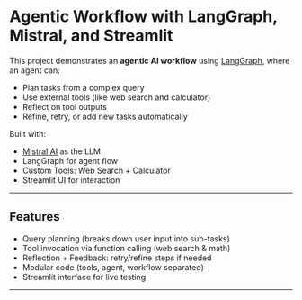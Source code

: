 #  Agentic Workflow with LangGraph, Mistral, and Streamlit

This project demonstrates an **agentic AI workflow** using [LangGraph](https://github.com/langchain-ai/langgraph), where an agent can:
- Plan tasks from a complex query
- Use external tools (like web search and calculator)
- Reflect on tool outputs
- Refine, retry, or add new tasks automatically

Built with:
-  [Mistral AI](https://mistral.ai/) as the LLM
-  LangGraph for agent flow
-  Custom Tools: Web Search + Calculator
-  Streamlit UI for interaction

---

## Features

-  Query planning (breaks down user input into sub-tasks)
-  Tool invocation via function calling (web search & math)
-  Reflection + Feedback: retry/refine steps if needed
-  Modular code (tools, agent, workflow separated)
-  Streamlit interface for live testing

---


